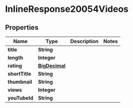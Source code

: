 

# InlineResponse20054Videos

## Properties

Name | Type | Description | Notes
------------ | ------------- | ------------- | -------------
**title** | **String** |  | 
**length** | **Integer** |  | 
**rating** | [**BigDecimal**](BigDecimal.md) |  | 
**shortTitle** | **String** |  | 
**thumbnail** | **String** |  | 
**views** | **Integer** |  | 
**youTubeId** | **String** |  | 




